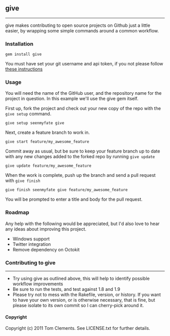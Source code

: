 ## give
--------------
give makes contributing to open source projects on Github just a little easier, by wrapping some simple commands around a common workflow.

### Installation

	gem install give

You must have set your git username and api token, if you not please follow [these instructions](http://help.github.com/set-your-user-name-email-and-github-token/)

### Usage

You will need the name of the GitHub user, and the repository name for the project in question.  In this example we'll use the give gem itself.

First up, fork the project and check out your new copy of the repo with the `give setup` command.

	give setup seenmyfate give
	
Next, create a feature branch to work in.

	give start feature/my_awesome_feature

Commit away as usual, but be sure to keep your feature branch up to date with any new changes added to the forked repo by running `give update`

	give update feature/my_awesome_feature

When the work is complete, push up the branch and send a pull request with `give finish`

	give finish seenmyfate give feature/my_awesome_feature

You will be prompted to enter a title and body for the pull request.

### Roadmap
Any help with the following would be appreciated, but I'd also love to hear
any ideas about improving this project.

* Windows support
* Twitter integration
* Remove dependency on Octokit

### Contributing to give
-----------------------------------

* Try using give as outlined above, this will help to identify possible
  workflow improvements
* Be sure to run the tests, and test against 1.8 and 1.9
* Please try not to mess with the Rakefile, version, or history. If you want to have your own version, or is otherwise necessary, that is fine, but please isolate to its own commit so I can cherry-pick around it.

#### Copyright

Copyright (c) 2011 Tom Clements. See LICENSE.txt for
further details.

